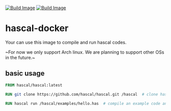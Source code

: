 [![Build Image](https://github.com/hascal/hascal-docker/actions/workflows/publish.yaml/badge.svg)](https://github.com/hascal/hascal-docker/actions/workflows/publish.yaml)
[![Build Image](https://github.com/hascal/hascal-docker/actions/workflows/test.yaml/badge.svg)](https://github.com/hascal/hascal-docker/actions/workflows/test.yaml)

# hascal-docker

Your can use this image to compile and run hascal codes.

~For now we only support Arch linux. We are planning to support other OSs in the future.~

## basic usage

```dockerfile
FROM hascal/hascal:latest

RUN git clone https://github.com/hascal/hascal.git /hascal  # clone hascal repo to /hascal

RUN hascal run /hascal/examples/hello.has  # compile an example code and run it
```
